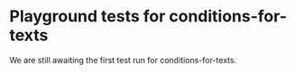 # Playground tests for conditions-for-texts
We are still awaiting the first test run for conditions-for-texts.
